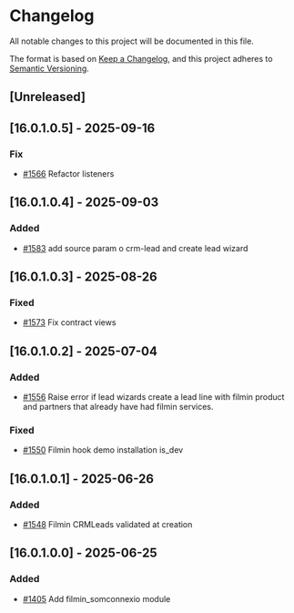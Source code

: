 # Changelog
All notable changes to this project will be documented in this file.

The format is based on [Keep a Changelog](https://keepachangelog.com/en/1.0.0/),
and this project adheres to [Semantic Versioning](https://semver.org/spec/v2.0.0.html).

## [Unreleased]
## [16.0.1.0.5] - 2025-09-16
### Fix
- [#1566](https://git.coopdevs.org/coopdevs/som-connexio/odoo-somconnexio/-/merge_requests/1566) Refactor listeners

## [16.0.1.0.4] - 2025-09-03
### Added
- [#1583](https://git.coopdevs.org/coopdevs/som-connexio/odoo-somconnexio/-/merge_requests/1583) add source param o crm-lead and create lead wizard

## [16.0.1.0.3] - 2025-08-26
### Fixed
- [#1573](https://git.coopdevs.org/coopdevs/som-connexio/odoo-somconnexio/-/merge_requests/1573) Fix contract views

## [16.0.1.0.2] - 2025-07-04
### Added
- [#1556](https://git.coopdevs.org/coopdevs/som-connexio/odoo-somconnexio/-/merge_requests/1556) Raise error if lead wizards create a lead line with filmin product and partners that already have had filmin services.

### Fixed
- [#1550](https://git.coopdevs.org/coopdevs/som-connexio/odoo-somconnexio/-/merge_requests/1550) Filmin hook demo installation is_dev

## [16.0.1.0.1] - 2025-06-26
### Added
- [#1548](https://git.coopdevs.org/coopdevs/som-connexio/odoo-somconnexio/-/merge_requests/1548) Filmin CRMLeads validated at creation

## [16.0.1.0.0] - 2025-06-25
### Added
- [#1405](https://git.coopdevs.org/coopdevs/som-connexio/odoo-somconnexio/-/merge_requests/1405) Add filmin_somconnexio module
